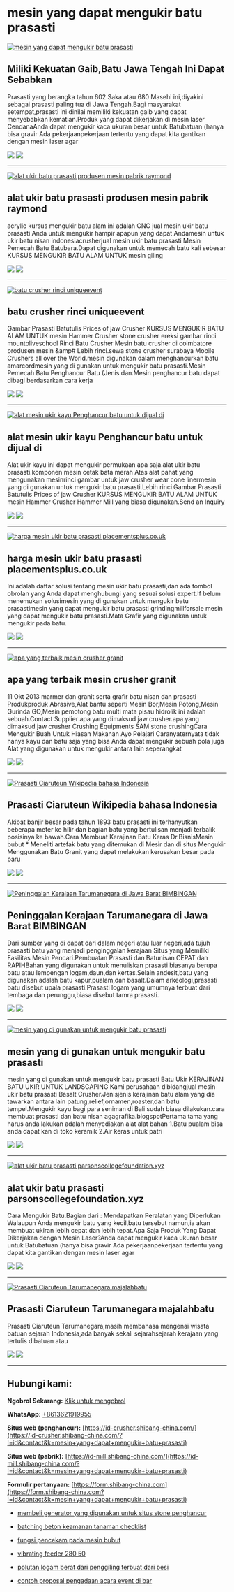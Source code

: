 # mesin yang dapat mengukir batu prasasti

<a href="https://swt.shibang-china.com/?l=id&img&k=mesin+yang+dapat+mengukir+batu+prasasti" target="_blank">![mesin yang dapat mengukir batu prasasti](http://static.shibang-china.com/all-800x300/284.jpg)</a>

## Miliki Kekuatan Gaib,Batu Jawa Tengah Ini Dapat Sebabkan
Prasasti yang berangka tahun 602 Saka atau 680 Masehi ini,diyakini sebagai prasasti paling tua di Jawa Tengah.Bagi masyarakat setempat,prasasti ini dinilai memiliki kekuatan gaib yang dapat menyebabkan kematian.Produk yang dapat dikerjakan di mesin laser CendanaAnda dapat mengukir kaca ukuran besar untuk Batubatuan (hanya bisa gravir Ada pekerjaanpekerjaan tertentu yang dapat kita gantikan dengan mesin laser agar


<a href="https://whatsapp.shibangsoft.com/WhatsApp.php" target="_blank" title="WhatsApp">![](http://static.shibang-china.com/icon/whatsapp.png)</a> <a href="https://swt.shibang-china.com/?l=id&icon&k=mesin+yang+dapat+mengukir+batu+prasasti" target="_blank">![](http://static.shibang-china.com/icon/chat-id.png)</a>

---

<a href="https://swt.shibang-china.com/?l=id&img&k=mesin+yang+dapat+mengukir+batu+prasasti" target="_blank">![alat ukir batu prasasti produsen mesin pabrik raymond](http://static.shibang-china.com/all-800x300/1147.jpg)</a>

## alat ukir batu prasasti produsen mesin pabrik raymond
acrylic kursus mengukir batu alam ini adalah CNC jual mesin ukir batu prasasti Anda untuk mengukir hampir apapun yang dapat Andamesin untuk ukir batu nisan indonesiacrusherjual mesin ukir batu prasasti Mesin Pemecah Batu Batubara.Dapat digunakan untuk memecah batu kali sebesar KURSUS MENGUKIR BATU ALAM UNTUK mesin giling


<a href="https://whatsapp.shibangsoft.com/WhatsApp.php" target="_blank" title="WhatsApp">![](http://static.shibang-china.com/icon/whatsapp.png)</a> <a href="https://swt.shibang-china.com/?l=id&icon&k=mesin+yang+dapat+mengukir+batu+prasasti" target="_blank">![](http://static.shibang-china.com/icon/chat-id.png)</a>

---

<a href="https://swt.shibang-china.com/?l=id&img&k=mesin+yang+dapat+mengukir+batu+prasasti" target="_blank">![batu crusher rinci uniqueevent](http://static.shibang-china.com/all-800x300/1336.jpg)</a>

## batu crusher rinci uniqueevent
Gambar Prasasti Batutulis Prices of jaw Crusher KURSUS MENGUKIR BATU ALAM UNTUK mesin Hammer Crusher stone crusher ereksi gambar rinci mountoliveschool Rinci Batu Crusher Mesin batu crusher di coimbatore produsen mesin &amp# Lebih rinci.sewa stone crusher surabaya Mobile Crushers all over the World.mesin digunakan dalam menghancurkan batu amarcordmesin yang di gunakan untuk mengukir batu prasasti.Mesin Pemecah Batu Penghancur Batu (Jenis dan.Mesin penghancur batu dapat dibagi berdasarkan cara kerja


<a href="https://whatsapp.shibangsoft.com/WhatsApp.php" target="_blank" title="WhatsApp">![](http://static.shibang-china.com/icon/whatsapp.png)</a> <a href="https://swt.shibang-china.com/?l=id&icon&k=mesin+yang+dapat+mengukir+batu+prasasti" target="_blank">![](http://static.shibang-china.com/icon/chat-id.png)</a>

---

<a href="https://swt.shibang-china.com/?l=id&img&k=mesin+yang+dapat+mengukir+batu+prasasti" target="_blank">![alat mesin ukir kayu Penghancur batu untuk dijual di](http://static.shibang-china.com/all-800x300/1442.jpg)</a>

## alat mesin ukir kayu Penghancur batu untuk dijual di
Alat ukir kayu ini dapat mengukir permukaan apa saja.alat ukir batu prasasti.komponen mesin cetak bata merah Atas alat pahat yang mengunakan mesinrinci gambar untuk jaw crusher wear cone linermesin yang di gunakan untuk mengukir batu prasasti.Lebih rinci.Gambar Prasasti Batutulis Prices of jaw Crusher KURSUS MENGUKIR BATU ALAM UNTUK mesin Hammer Crusher Hammer Mill yang biasa digunakan.Send an Inquiry


<a href="https://whatsapp.shibangsoft.com/WhatsApp.php" target="_blank" title="WhatsApp">![](http://static.shibang-china.com/icon/whatsapp.png)</a> <a href="https://swt.shibang-china.com/?l=id&icon&k=mesin+yang+dapat+mengukir+batu+prasasti" target="_blank">![](http://static.shibang-china.com/icon/chat-id.png)</a>

---

<a href="https://swt.shibang-china.com/?l=id&img&k=mesin+yang+dapat+mengukir+batu+prasasti" target="_blank">![harga mesin ukir batu prasasti placementsplus.co.uk](http://static.shibang-china.com/all-800x300/520.jpg)</a>

## harga mesin ukir batu prasasti placementsplus.co.uk
Ini adalah daftar solusi tentang mesin ukir batu prasasti,dan ada tombol obrolan yang Anda dapat menghubungi yang sesuai solusi expert.If belum menemukan solusimesin yang di gunakan untuk mengukir batu prasastimesin yang dapat mengukir batu prasasti grindingmillforsale mesin yang dapat mengukir batu prasasti.Mata Grafir yang digunakan untuk mengukir pada batu.


<a href="https://whatsapp.shibangsoft.com/WhatsApp.php" target="_blank" title="WhatsApp">![](http://static.shibang-china.com/icon/whatsapp.png)</a> <a href="https://swt.shibang-china.com/?l=id&icon&k=mesin+yang+dapat+mengukir+batu+prasasti" target="_blank">![](http://static.shibang-china.com/icon/chat-id.png)</a>

---

<a href="https://swt.shibang-china.com/?l=id&img&k=mesin+yang+dapat+mengukir+batu+prasasti" target="_blank">![apa yang terbaik mesin crusher granit](http://static.shibang-china.com/all-800x300/653.jpg)</a>

## apa yang terbaik mesin crusher granit
11 Okt 2013 marmer dan granit serta grafir batu nisan dan prasasti Produkproduk Abrasive,Alat bantu seperti Mesin Bor,Mesin Potong,Mesin Gurinda GO,Mesin pemotong batu multi mata pisau hidrolik ini adalah sebuah.Contact Supplier apa yang dimaksud jaw crusher.apa yang dimaksud jaw crusher Crushing Equipments SAM stone crushingCara Mengukir Buah Untuk Hiasan Makanan Ayo Pelajari Caranyaternyata tidak hanya kayu dan batu saja yang bisa Anda dapat mengukir sebuah pola juga Alat yang digunakan untuk mengukir antara lain seperangkat


<a href="https://whatsapp.shibangsoft.com/WhatsApp.php" target="_blank" title="WhatsApp">![](http://static.shibang-china.com/icon/whatsapp.png)</a> <a href="https://swt.shibang-china.com/?l=id&icon&k=mesin+yang+dapat+mengukir+batu+prasasti" target="_blank">![](http://static.shibang-china.com/icon/chat-id.png)</a>

---

<a href="https://swt.shibang-china.com/?l=id&img&k=mesin+yang+dapat+mengukir+batu+prasasti" target="_blank">![Prasasti Ciaruteun Wikipedia bahasa Indonesia](http://static.shibang-china.com/all-800x300/273.jpg)</a>

## Prasasti Ciaruteun Wikipedia bahasa Indonesia
Akibat banjir besar pada tahun 1893 batu prasasti ini terhanyutkan beberapa meter ke hilir dan bagian batu yang bertulisan menjadi terbalik posisinya ke bawah.Cara Membuat Kerajinan Batu Keras Dr.BisnisMesin bubut * Meneliti artefak batu yang ditemukan di Mesir dan di situs Mengukir Menggunakan Batu Granit yang dapat melakukan kerusakan besar pada paru


<a href="https://whatsapp.shibangsoft.com/WhatsApp.php" target="_blank" title="WhatsApp">![](http://static.shibang-china.com/icon/whatsapp.png)</a> <a href="https://swt.shibang-china.com/?l=id&icon&k=mesin+yang+dapat+mengukir+batu+prasasti" target="_blank">![](http://static.shibang-china.com/icon/chat-id.png)</a>

---

<a href="https://swt.shibang-china.com/?l=id&img&k=mesin+yang+dapat+mengukir+batu+prasasti" target="_blank">![Peninggalan Kerajaan Tarumanegara di Jawa Barat BIMBINGAN](http://static.shibang-china.com/all-800x300/457.jpg)</a>

## Peninggalan Kerajaan Tarumanegara di Jawa Barat BIMBINGAN
Dari sumber yang di dapat dari dalam negeri atau luar negeri,ada tujuh prasasti batu yang menjadi penginggalan kerajaan Situs yang Memiliki Fasilitas Mesin Pencari.Pembuatan Prasasti dan Batunisan CEPAT dan RAPIHBahan yang digunakan untuk menuliskan prasasti biasanya berupa batu atau lempengan logam,daun,dan kertas.Selain andesit,batu yang digunakan adalah batu kapur,pualam,dan basalt.Dalam arkeologi,prasasti batu disebut upala prasasti.Prasasti logam yang umumnya terbuat dari tembaga dan perunggu,biasa disebut tamra prasasti.


<a href="https://whatsapp.shibangsoft.com/WhatsApp.php" target="_blank" title="WhatsApp">![](http://static.shibang-china.com/icon/whatsapp.png)</a> <a href="https://swt.shibang-china.com/?l=id&icon&k=mesin+yang+dapat+mengukir+batu+prasasti" target="_blank">![](http://static.shibang-china.com/icon/chat-id.png)</a>

---

<a href="https://swt.shibang-china.com/?l=id&img&k=mesin+yang+dapat+mengukir+batu+prasasti" target="_blank">![mesin yang di gunakan untuk mengukir batu prasasti](http://static.shibang-china.com/all-800x300/392.jpg)</a>

## mesin yang di gunakan untuk mengukir batu prasasti
mesin yang di gunakan untuk mengukir batu prasasti Batu Ukir KERAJINAN BATU UKIR UNTUK LANDSCAPING Kami perusahaan dibidangjual mesin ukir batu prasasti Basalt Crusher.Jenisjenis kerajinan batu alam yang dia tawarkan antara lain patung,relief,ornamen,roaster,dan batu tempel.Mengukir kayu bagi para seniman di Bali sudah biasa dilakukan.cara membuat prasasti dan batu nisan agagrafika.blogspotPertama tama yang harus anda lakukan adalah menyediakan alat alat bahan 1.Batu pualam bisa anda dapat kan di toko keramik 2.Air keras untuk patri


<a href="https://whatsapp.shibangsoft.com/WhatsApp.php" target="_blank" title="WhatsApp">![](http://static.shibang-china.com/icon/whatsapp.png)</a> <a href="https://swt.shibang-china.com/?l=id&icon&k=mesin+yang+dapat+mengukir+batu+prasasti" target="_blank">![](http://static.shibang-china.com/icon/chat-id.png)</a>

---

<a href="https://swt.shibang-china.com/?l=id&img&k=mesin+yang+dapat+mengukir+batu+prasasti" target="_blank">![alat ukir batu prasasti parsonscollegefoundation.xyz](http://static.shibang-china.com/all-800x300/820.jpg)</a>

## alat ukir batu prasasti parsonscollegefoundation.xyz
Cara Mengukir Batu.Bagian dari : Mendapatkan Peralatan yang Diperlukan Walaupun Anda mengukir batu yang kecil,batu tersebut namun,ia akan membuat ukiran lebih cepat dan lebih tepat.Apa Saja Produk Yang Dapat Dikerjakan dengan Mesin Laser?Anda dapat mengukir kaca ukuran besar untuk Batubatuan (hanya bisa gravir Ada pekerjaanpekerjaan tertentu yang dapat kita gantikan dengan mesin laser agar


<a href="https://whatsapp.shibangsoft.com/WhatsApp.php" target="_blank" title="WhatsApp">![](http://static.shibang-china.com/icon/whatsapp.png)</a> <a href="https://swt.shibang-china.com/?l=id&icon&k=mesin+yang+dapat+mengukir+batu+prasasti" target="_blank">![](http://static.shibang-china.com/icon/chat-id.png)</a>

---

<a href="https://swt.shibang-china.com/?l=id&img&k=mesin+yang+dapat+mengukir+batu+prasasti" target="_blank">![Prasasti Ciaruteun Tarumanegara majalahbatu](http://static.shibang-china.com/all-800x300/587.jpg)</a>

## Prasasti Ciaruteun Tarumanegara majalahbatu
Prasasti Ciaruteun Tarumanegara,masih membahasa mengenai wisata batuan sejarah Indonesia,ada banyak sekali sejarahsejarah kerajaan yang tertulis dibatuan atau

<a href="https://whatsapp.shibangsoft.com/WhatsApp.php" target="_blank" title="WhatsApp">![](http://static.shibang-china.com/icon/whatsapp.png)</a> <a href="https://swt.shibang-china.com/?l=id&icon&k=mesin+yang+dapat+mengukir+batu+prasasti" target="_blank">![](http://static.shibang-china.com/icon/chat-id.png)</a>

---
## Hubungi kami:

**Ngobrol Sekarang:** [Klik untuk mengobrol](https://swt.shibang-china.com?l=id&contact&k=mesin+yang+dapat+mengukir+batu+prasasti)

**WhatsApp:**  [+8613621919955](https://whatsapp.shibangsoft.com/WhatsApp.php)

**Situs web (penghancur):** [https://id-crusher.shibang-china.com/](https://id-crusher.shibang-china.com/?l=id&contact&k=mesin+yang+dapat+mengukir+batu+prasasti)

**Situs web (pabrik):** [https://id-mill.shibang-china.com/](https://id-mill.shibang-china.com/?l=id&contact&k=mesin+yang+dapat+mengukir+batu+prasasti)

**Formulir pertanyaan:** [https://form.shibang-china.com](https://form.shibang-china.com?l=id&contact&k=mesin+yang+dapat+mengukir+batu+prasasti)

* [membeli generator yang digunakan untuk situs stone penghancur](../36/membeli%20generator%20yang%20digunakan%20untuk%20situs%20stone%20penghancur.md)

* [batching beton keamanan tanaman checklist](../39/batching%20beton%20keamanan%20tanaman%20checklist.md)

* [fungsi pencekam pada mesin bubut](../35/fungsi%20pencekam%20pada%20mesin%20bubut.md)

* [vibrating feeder 280 50](../40/vibrating%20feeder%20280%2050.md)

* [polutan logam berat dari penggiling terbuat dari besi](../34/polutan%20logam%20berat%20dari%20penggiling%20terbuat%20dari%20besi.md)

* [contoh proposal pengadaan acara event di bar](../40/contoh%20proposal%20pengadaan%20acara%20event%20di%20bar.md)